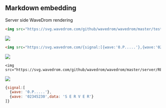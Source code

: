 ## Markdown embedding
Server side WaveDrom rendering

```html
<img src="https://svg.wavedrom.com/github/wavedrom/wavedrom/master/test/reg-vl.json5"/>
```

<img src="https://svg.wavedrom.com/github/wavedrom/wavedrom/master/test/reg-vl.json5"/>

```html
<img src="https://svg.wavedrom.com/{signal:[{wave:'0.P.....'},{wave:'02345230',data:'S E R V E R'}]}"/>
```

<img src="https://svg.wavedrom.com/{signal:[{wave:'0.P.....'},{wave:'02345230',data:'S E R V E R'}]}"/>

```
<img src="https://svg.wavedrom.com/github/wavedrom/wavedrom/master/server/README.md/wave1"/>
```

<img src="https://svg.wavedrom.com/github/wavedrom/wavedrom/master/server/README.md/wave1"/>

```js
{signal:[
  {wave: '0.P.....'},
  {wave: '02345230',data: 'S E R V E R'}
]}
```
